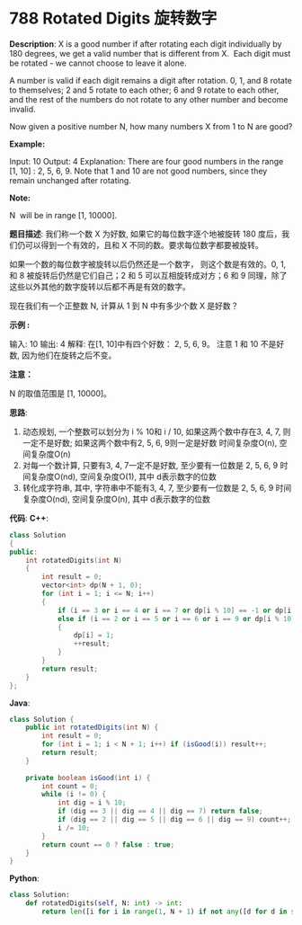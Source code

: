 # 788 Rotated Digits 旋转数字

__Description__:
X is a good number if after rotating each digit individually by 180 degrees, we get a valid number that is different from X.  Each digit must be rotated - we cannot choose to leave it alone.

A number is valid if each digit remains a digit after rotation. 0, 1, and 8 rotate to themselves; 2 and 5 rotate to each other; 6 and 9 rotate to each other, and the rest of the numbers do not rotate to any other number and become invalid.

Now given a positive number N, how many numbers X from 1 to N are good?

__Example:__

Input: 10
Output: 4
Explanation:
There are four good numbers in the range [1, 10] : 2, 5, 6, 9.
Note that 1 and 10 are not good numbers, since they remain unchanged after rotating.

__Note:__

N  will be in range [1, 10000].

__题目描述__:
我们称一个数 X 为好数, 如果它的每位数字逐个地被旋转 180 度后，我们仍可以得到一个有效的，且和 X 不同的数。要求每位数字都要被旋转。

如果一个数的每位数字被旋转以后仍然还是一个数字， 则这个数是有效的。0, 1, 和 8 被旋转后仍然是它们自己；2 和 5 可以互相旋转成对方；6 和 9 同理，除了这些以外其他的数字旋转以后都不再是有效的数字。

现在我们有一个正整数 N, 计算从 1 到 N 中有多少个数 X 是好数？

__示例 :__

输入: 10
输出: 4
解释:
在[1, 10]中有四个好数： 2, 5, 6, 9。
注意 1 和 10 不是好数, 因为他们在旋转之后不变。

__注意：__

N 的取值范围是 [1, 10000]。

__思路__:

1. 动态规划, 一个整数可以划分为 i % 10和 i / 10, 如果这两个数中存在3, 4, 7, 则一定不是好数; 如果这两个数中有2, 5, 6, 9则一定是好数
时间复杂度O(n), 空间复杂度O(n)
2. 对每一个数计算, 只要有3, 4, 7一定不是好数, 至少要有一位数是 2, 5, 6, 9
时间复杂度O(nd), 空间复杂度O(1), 其中 d表示数字的位数
3. 转化成字符串, 其中, 字符串中不能有3, 4, 7, 至少要有一位数是 2, 5, 6, 9
时间复杂度O(nd), 空间复杂度O(n), 其中 d表示数字的位数

__代码__:
__C++__:

```C++
class Solution 
{
public:
    int rotatedDigits(int N) 
    {
        int result = 0;
        vector<int> dp(N + 1, 0);
        for (int i = 1; i <= N; i++) 
        {
            if (i == 3 or i == 4 or i == 7 or dp[i % 10] == -1 or dp[i / 10] == -1) dp[i] = -1;
            else if (i == 2 or i == 5 or i == 6 or i == 9 or dp[i % 10] == 1 or dp[i / 10] == 1) 
            {
                dp[i] = 1;
                ++result;
            }
        }
        return result;
    }
};
```

__Java__:

```Java
class Solution {
    public int rotatedDigits(int N) {
        int result = 0;
        for (int i = 1; i < N + 1; i++) if (isGood(i)) result++;
        return result;
    }
    
    private boolean isGood(int i) {
        int count = 0;
        while (i != 0) {
            int dig = i % 10;
            if (dig == 3 || dig == 4 || dig == 7) return false;
            if (dig == 2 || dig == 5 || dig == 6 || dig == 9) count++;
            i /= 10;
        }
        return count == 0 ? false : true;
    }
}
```

__Python__:

```Python
class Solution:
    def rotatedDigits(self, N: int) -> int:
        return len([i for i in range(1, N + 1) if not any([d for d in str(i) if int(d) in (3, 4, 7)]) and any([d for d in str(i) if int(d) in (2, 5, 6, 9)])])
```
